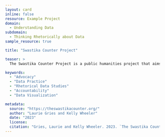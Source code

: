 ```yaml
---
layout: card
inline: false
resource: Example Project
domain:
  - Understanding Data
subdomain:
  - Thinking Rhetorically about Data
sample_resource: true

title: "Swastika Counter Project"

teaser: >
  The Swastika Counter Project is a public humanities project that aims to educate the general public about the targets, circulation, and intensity of antisemitic signs on the streets of the United States. To support community stakeholders, this data advocacy websites aims to provide reliable data, relevant research findings, and useful educational resources.

keywords:
  - "Advocacy"
  - "Data Practice"
  - "Rhetorical Data Studies"
  - "Accountability"
  - "Data Visualization"

metadata:
  source: "https://theswastikacounter.org/"
  author: "Laurie Gries and Kelly Wheeler"
  date: "2023"
  license:
  citation: "Gries, Laurie and Kelly Wheeler. 2023. `The Swastika Counter Project.` https://theswastikacounter.org/. Accessed 8 December 2024."
---
```

